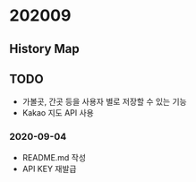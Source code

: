 # 202009

## History Map

## TODO
- 가볼곳, 간곳 등을 사용자 별로 저장할 수 있는 기능
- Kakao 지도 API 사용

### 2020-09-04
- README.md 작성
- API KEY 재발급
